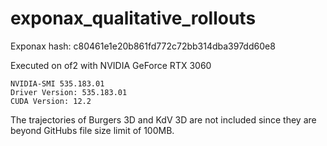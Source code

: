 # exponax_qualitative_rollouts

Exponax hash: c80461e1e20b861fd772c72bb314dba397dd60e8

Executed on of2 with NVIDIA GeForce RTX 3060

    NVIDIA-SMI 535.183.01
    Driver Version: 535.183.01
    CUDA Version: 12.2

The trajectories of Burgers 3D and KdV 3D are not included since they are beyond GitHubs file size limit of 100MB.